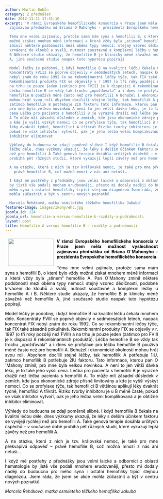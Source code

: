 ```yaml
---
author: Martin Bohůn
category: Z přednášek
date: 2012-11-21 17:31:10
excerpt: 'V rámci Evropského hemofilického konsorcia v Praze jsem měla možnost vyslechnout
  zajímavou přednášku od Briana O´Mahonyho - prezidenta Evropského hemofilického konsorcia

  Téma mne velmi zajímalo, protože sama mám syna s hemofilií B, o které bylo vždy
  možné získat mnohem méně informací a která vždy byla „stínem“ hemofilie A Pan O´Mahony
  zmínil některé podobnosti mezi oběma typy nemocí: stejný vzorec dědičnosti, podobné
  krvácení do kloubů a svalů, nutnost soustavné a komplexní léčby u hemofilie A i
  B Některé studie ukázaly, že hemofilie B je klinicky méně závažná než hemofilie
  A, jiné současné studie naopak tuto hypotézu popírají

  Model léčby je podobný, i když hemofilie B na kvalitní léčbu čekala mnohem déle
  Koncentráty FVIII se poprvé objevily v sedmdesátých letech, naopak koncentrát FIX
  nebyl znám do roku 1992 Co se rekombinantní léčby týče, tak FIX také zásadně pokulhává
  Rekombinantní produkty FIX se objevily v r 1997 (o tři roky později než FVIII) a
  na trhu je pouze jeden (zatímco pro FVIII je k dispozici 6 rekombinantních produktů)
  Léčba hemofilie B se vždy tak trochu „opožďovala“ a i dnes se profylaxe pro léčbu
  hemofilie B používá méně často než pro hemofilii A Bohužel i ekonomické okolnosti
  mohou hrát svou roli Abychom docílili stejné léčby, tak hemofilik A potřebuje 1IU,
  zatímco hemofilik B potřebuje 2IU faktoru Tato informace, kterou pan O´Mahony zmínil,
  pro mne byla velkou novinkou A není to jen větší dávka léku, je to také jeho vyšší
  cena Léčba pro pacienta s hemofilií B je výrazně dražší než léčba pacienta s hemofilií
  A To může mít zásadní důsledek v zemích, kde jsou ekonomické zdroje přísně limitovány
  a kde je vyšší výskyt nemoci Co se profylaxe týče, tak hemofilici B většinou aplikují
  léky dvakrát týdně, hemofilici A třikrát Riziko tvorby inhibitoru je u B méně časté;
  pokud se však inhibitor vytvoří, pak je jeho léčba velmi komplikovaná a je obtížné
  inhibitor eliminovat

  Výhledy do budoucna se zdají poměrně slibné I když hemofilie B čekala na kvalitní
  léčbu déle, dnes výzkumy ukazují, že léky s delším účinkem faktoru se vyvíjejí rychleji
  než pro hemofilii A Také genová terapie dosáhla určitých úspěchů – v současné době
  probíhá pět různých studií, které vykazují lepší závěry než pro hemofilii A

  A na otázku, která z nich je tzv královská nemoc, je také pro mne překvapivá odpověď
  – právě hemofilie B, což možná mnozí z nás ani netuší…

  I když mé postřehy z přednášky jsou velmi laické a odborníci z oblasti hematologie
  by jistě vše podali mnohem erudovaněji, přesto mi dodaly naději do budoucna pro
  mého syna i ostatní hemofiliky trpící stejnou diagnózou Jsem ráda, že jsem se akce
  mohla zúčastnit a být v centru nových poznatků

  Marcela Řeháková, matka osmiletého těžkého hemofilika Jakuba'
featured-image: images/Ikony/ehc.jpg
joomla_id: 124
joomla_url: hemofilie-a-versus-hemofilie-b-rozdily-a-podrobnosti
layout: post
title: Hemofilie A versus hemofilie B – rozdíly a podrobnosti
---
```


<h4 style="text-align: justify;">
 <img border="0" height="90" src="{{ site.baseurl }}/images/Ikony/ehc.jpg" style="float: left; margin-left: 10px; margin-right: 10px;" width="150"/>
 <span style="color: #000000;">
  V rámci Evropského hemofilického konsorcia v Praze jsem měla možnost vyslechnout zajímavou přednášku od Briana O´Mahonyho - prezidenta Evropského hemofilického konsorcia.
 </span>
</h4>
<p style="text-align: justify;">
 <span style="color: #000000;">
  Téma mne velmi zajímalo, protože sama mám syna s hemofilií B, o které bylo vždy možné získat mnohem méně informací a která vždy byla „stínem“ hemofilie A. Pan O´Mahony zmínil některé podobnosti mezi oběma typy nemocí: stejný vzorec dědičnosti, podobné krvácení do kloubů a svalů, nutnost soustavné a komplexní léčby u hemofilie A i B. Některé studie ukázaly, že hemofilie B je klinicky méně závažná než hemofilie A, jiné současné studie naopak tuto hypotézu popírají.
 </span>
</p>
<p style="text-align: justify;">
 <span style="color: #000000;">
  Model léčby je podobný, i když hemofilie B na kvalitní léčbu čekala mnohem déle. Koncentráty FVIII se poprvé objevily v sedmdesátých letech, naopak koncentrát FIX nebyl znám do roku 1992. Co se rekombinantní léčby týče, tak FIX také zásadně pokulhává. Rekombinantní produkty FIX se objevily v r. 1997 (o tři roky později než FVIII) a na trhu je pouze jeden (zatímco pro FVIII je k dispozici 6 rekombinantních produktů). Léčba hemofilie B se vždy tak trochu „opožďovala“ a i dnes se profylaxe pro léčbu hemofilie B používá méně často než pro hemofilii A. Bohužel i ekonomické okolnosti mohou hrát svou roli. Abychom docílili stejné léčby, tak hemofilik A potřebuje 1IU, zatímco hemofilik B potřebuje 2IU faktoru. Tato informace, kterou pan O´Mahony zmínil, pro mne byla velkou novinkou. A není to jen větší dávka léku, je to také jeho vyšší cena. Léčba pro pacienta s hemofilií B je výrazně dražší než léčba pacienta s hemofilií A. To může mít zásadní důsledek v zemích, kde jsou ekonomické zdroje přísně limitovány a kde je vyšší výskyt nemoci. Co se profylaxe týče, tak hemofilici B většinou aplikují léky dvakrát týdně, hemofilici A třikrát. Riziko tvorby inhibitoru je u B méně časté; pokud se však inhibitor vytvoří, pak je jeho léčba velmi komplikovaná a je obtížné inhibitor eliminovat.
 </span>
</p>
<p style="text-align: justify;">
 <span style="color: #000000;">
  Výhledy do budoucna se zdají poměrně slibné. I když hemofilie B čekala na kvalitní léčbu déle, dnes výzkumy ukazují, že léky s delším účinkem faktoru se vyvíjejí rychleji než pro hemofilii A. Také genová terapie dosáhla určitých úspěchů – v současné době probíhá pět různých studií, které vykazují lepší závěry než pro hemofilii A.
 </span>
</p>
<p style="text-align: justify;">
 <span style="color: #000000;">
  A na otázku, která z nich je tzv. královská nemoc, je také pro mne překvapivá odpověď – právě hemofilie B, což možná mnozí z nás ani netuší…
 </span>
</p>
<p style="text-align: justify;">
 <span style="color: #000000;">
  I když mé postřehy z přednášky jsou velmi laické a odborníci z oblasti hematologie by jistě vše podali mnohem erudovaněji, přesto mi dodaly naději do budoucna pro mého syna i ostatní hemofiliky trpící stejnou diagnózou. Jsem ráda, že jsem se akce mohla zúčastnit a být v centru nových poznatků.
 </span>
</p>
<p>
 <em>
  <span>
   Marcela Řeháková, matka osmiletého těžkého hemofilika Jakuba
  </span>
 </em>
</p>